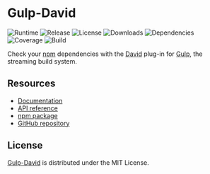 # Gulp-David
![Runtime](https://img.shields.io/badge/node-%3E%3D10.9-brightgreen.svg) ![Release](https://img.shields.io/npm/v/@cedx/gulp-david.svg) ![License](https://img.shields.io/npm/l/@cedx/gulp-david.svg) ![Downloads](https://img.shields.io/npm/dt/@cedx/gulp-david.svg) ![Dependencies](https://david-dm.org/cedx/gulp-david.svg) ![Coverage](https://coveralls.io/repos/github/cedx/gulp-david/badge.svg) ![Build](https://travis-ci.com/cedx/gulp-david.svg)

Check your [npm](https://www.npmjs.com) dependencies with the [David](https://david-dm.org) plug-in for [Gulp](https://gulpjs.com), the streaming build system.

## Resources
- [Documentation](https://dev.belin.io/gulp-david)
- [API reference](https://dev.belin.io/gulp-david/api)
- [npm package](https://www.npmjs.com/package/@cedx/gulp-david)
- [GitHub repository](https://github.com/cedx/gulp-david)

## License
[Gulp-David](https://dev.belin.io/gulp-david) is distributed under the MIT License.
